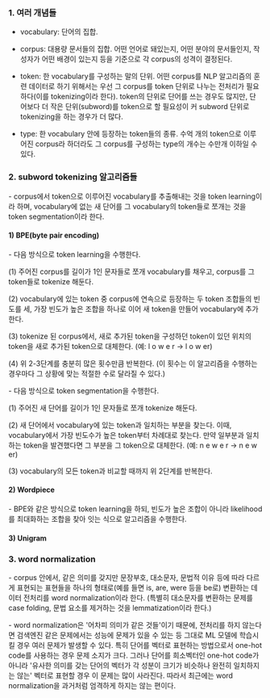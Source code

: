 ### 1. 여러 개념들

- vocabulary: 단어의 집합.


- corpus: 대용량 문서들의 집합. 어떤 언어로 돼있는지, 어떤 분야의 문서들인지, 작성자가 어떤 배경이 있는지 등을 기준으로 각 corpus의 성격이 결정된다. 


- token: 한 vocabulary를 구성하는 말의 단위. 어떤 corpus를 NLP 알고리즘의 훈련 데이터로 하기 위해서는 우선 그 corpus를 token 단위로 나누는 전처리가 필요하다(이를 tokenizing이라 한다). token의 단위로 단어를 쓰는 경우도 많지만, 단어보다 더 작은 단위(subword)를 token으로 할 필요성이 커 subword 단위로 tokenizing을 하는 경우가 더 많다.

- type: 한 vocabulary 안에 등장하는 token들의 종류. 수억 개의 token으로 이루어진 corpus라 하더라도 그 corpus를 구성하는 type의 개수는 수만개 이하일 수 있다.



### 2. subword tokenizing 알고리즘들

\- corpus에서 token으로 이루어진 vocabulary를 추출해내는 것을 token learning이라 하며, vocabulary에 없는 새 단어를 그 vocabulary의 token들로 쪼개는 것을 token segmentation이라 한다.


#### 1) BPE(byte pair encoding)


\- 다음 방식으로 token learning을 수행한다.

(1) 주어진 corpus를 길이가 1인 문자들로 쪼개 vocabulary를 채우고, corpus를 그 token들로 tokenize 해둔다.

(2) vocabulary에 있는 token 중 corpus에 연속으로 등장하는 두 token 조합들의 빈도를 세, 가장 빈도가 높은 조합을 하나로 이어 새 token을 만들어 vocabulary에 추가한다.

(3) tokenize 된 corpus에서, 새로 추가된 token을 구성하던 token이 있던 위치의 token을 새로 추가된 token으로 대체한다. (예: l o w e r -> l o w er)

(4) 위 2-3단계를 충분히 많은 횟수만큼 반복한다. (이 횟수는 이 알고리즘을 수행하는 경우마다 그 상황에 맞는 적절한 수로 달라질 수 있다.)

\- 다음 방식으로 token segmentation을 수행한다.

(1) 주어진 새 단어를 길이가 1인 문자들로 쪼개 tokenize 해둔다.

(2) 새 단어에서 vocabulary에 있는 token과 일치하는 부분을 찾는다. 이때, vocabulary에서 가장 빈도수가 높은 token부터 차례대로 찾는다. 만약 일부분과 일치하는 token을 발견했다면 그 부분을 그 token으로 대체한다. (예: n e w e r -> n e w er)

(3) vocabulary의 모든 token과 비교할 때까지 위 2단계를 반복한다.


#### 2) Wordpiece

\- BPE와 같은 방식으로 token learning을 하되, 빈도가 높은 조합이 아니라 likelihood를 최대화하는 조합을 찾아 잇는 식으로 알고리즘을 수행한다.


#### 3) Unigram



### 3. word normalization

\- corpus 안에서, 같은 의미를 갖지만 문장부호, 대소문자, 문법적 이유 등에 따라 다르게 표현되는 표현들을 하나의 형태로(예를 들면 is, are, were 등을 be로) 변환하는 데이터 전처리를 word normalization이라 한다. (특별히 대소문자를 변환하는 문제를 case folding, 문법 요소를 제거하는 것을 lemmatization이라 한다.)

\- word normalization은 '어차피 의미가 같은 것들'이기 때문에, 전처리를 하지 않는다면 검색엔진 같은 문제에서는 성능에 문제가 있을 수 있는 등 그대로 ML 모델에 학습시킬 경우 여러 문제가 발생할 수 있다. 특히 단어를 벡터로 표현하는 방법으로서 one-hot code를 사용하는 경우 문제 소지가 크다. 그러나 단어를 희소벡터인 one-hot code가 아니라 '유사한 의미를 갖는 단어의 벡터가 각 성분이 크기가 비슷하나 완전히 일치하지는 않는' 벡터로 표현할 경우 이 문제는 많이 사라진다. 따라서 최근에는 word normalization을 과거처럼 엄격하게 하지는 않는 편이다.